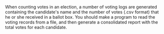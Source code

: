 When counting votes in an election, a number of voting logs are generated containing the candidate's name and the number of votes (.csv format) that he or she received in a ballot box. 
You should make a program to read the voting records from a file, and then generate a consolidated report with the total votes for each candidate.